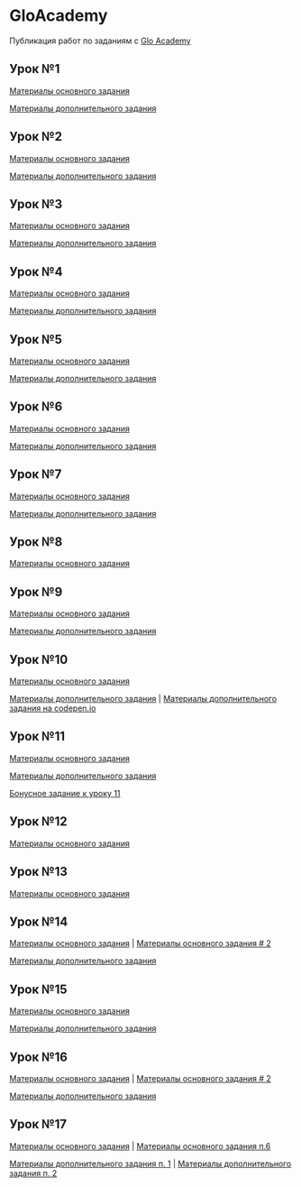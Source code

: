 # GloAcademy
Публикация работ по заданиям с [Glo Academy](https://glo-academy.ru/)

## Урок №1
[Материалы основного задания](https://github.com/Ckopn84/GloAcademy/tree/lesson01/lesson01)

[Материалы дополнительного задания](https://github.com/Ckopn84/GloAcademy/tree/lesson01)

## Урок №2
[Материалы основного задания](https://github.com/Ckopn84/GloAcademy/tree/lesson02/lesson02)

[Материалы дополнительного задания](https://github.com/Ckopn84/GloAcademy/tree/hard/hard/lesson02)

## Урок №3
[Материалы основного задания](https://github.com/Ckopn84/GloAcademy/tree/lesson03/lesson03)

[Материалы дополнительного задания](https://github.com/Ckopn84/GloAcademy/tree/hard/hard/lesson03)

## Урок №4
[Материалы основного задания](https://github.com/Ckopn84/GloAcademy/tree/lesson04/lesson04)

[Материалы дополнительного задания](https://github.com/Ckopn84/GloAcademy/tree/hard/hard/lesson04)

## Урок №5
[Материалы основного задания](https://github.com/Ckopn84/GloAcademy/tree/lesson05/lesson05)

[Материалы дополнительного задания](https://github.com/Ckopn84/GloAcademy/tree/hard/hard/lesson05)

## Урок №6
[Материалы основного задания](https://github.com/Ckopn84/GloAcademy/tree/lesson06/lesson06)

[Материалы дополнительного задания](https://github.com/Ckopn84/GloAcademy/tree/hard/hard/lesson06)

## Урок №7
[Материалы основного задания](https://github.com/Ckopn84/GloAcademy/tree/lesson7/lesson07)

[Материалы дополнительного задания](https://github.com/Ckopn84/GloAcademy/tree/hard/hard/lesson07)

## Урок №8
[Материалы основного задания](https://github.com/Ckopn84/GloAcademy/tree/lesson08/lesson08)

## Урок №9
[Материалы основного задания](https://github.com/Ckopn84/GloAcademy/tree/lesson09/lesson09)

[Материалы дополнительного задания](https://github.com/Ckopn84/GloAcademy/tree/hard/hard/lesson09)

## Урок №10
[Материалы основного задания](https://github.com/Ckopn84/GloAcademy/tree/lesson10/lesson10)

[Материалы дополнительного задания](https://github.com/Ckopn84/GloAcademy/tree/hard/hard/lesson10) | 
[Материалы дополнительного задания на codepen.io](https://codepen.io/ckopn84/pen/vYOBVjw)

## Урок №11
[Материалы основного задания](https://github.com/Ckopn84/GloAcademy/tree/lesson11/lesson11)

[Материалы дополнительного задания](https://github.com/Ckopn84/GloAcademy/tree/hard/hard/lesson11)

[Бонусное задание к уроку 11](https://github.com/Ckopn84/GloAcademy/tree/hard/hard/lesson11bonus)

## Урок №12
[Материалы основного задания](https://github.com/Ckopn84/GloAcademy/tree/lesson12/lesson12)

## Урок №13
[Материалы основного задания](https://github.com/Ckopn84/GloAcademy/tree/lesson13/lesson13)

## Урок №14
[Материалы основного задания](https://github.com/Ckopn84/GloAcademy/tree/lesson14/lesson14) | 
[Материалы основного задания # 2](https://github.com/Ckopn84/GloAcademy/tree/lesson14_2/lesson14_2)

[Материалы дополнительного задания](https://github.com/Ckopn84/GloAcademy/tree/hard/hard/lesson14)

## Урок №15
[Материалы основного задания](https://github.com/Ckopn84/GloAcademy/tree/lesson15/lesson15)

[Материалы дополнительного задания](https://github.com/Ckopn84/GloAcademy/tree/hard/hard/lesson15)

## Урок №16
[Материалы основного задания](https://github.com/Ckopn84/GloAcademy/tree/lesson16/lesson16) | 
[Материалы основного задания # 2](https://github.com/Ckopn84/GloAcademy/tree/lesson16_2/lesson16_2)

[Материалы дополнительного задания](https://github.com/Ckopn84/GloAcademy/tree/hard/hard/lesson16)

## Урок №17
[Материалы основного задания](https://github.com/Ckopn84/GloAcademy/tree/Lesson17/lesson17) | 
[Материалы основного задания п.6](https://github.com/Ckopn84/GloAcademy/tree/Lesson17/lesson17p6)

[Материалы дополнительного задания п. 1](https://github.com/Ckopn84/GloAcademy/tree/hard/hard/lesson17p1) | 
[Материалы дополнительного задания п. 2](https://github.com/Ckopn84/GloAcademy/tree/hard/hard/lesson17p2)

